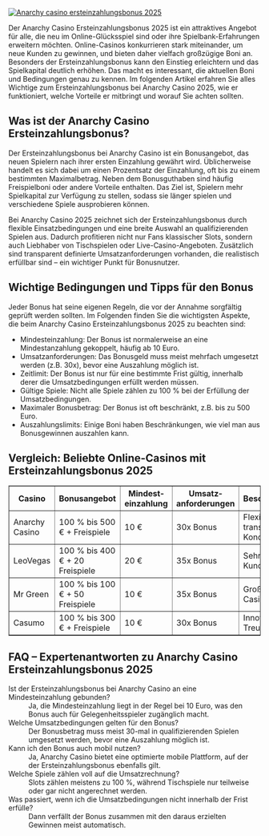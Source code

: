 [![Anarchy casino ersteinzahlungsbonus 2025](https://123-caf.pages.dev/gitsignup.png)](https://vrmoo.ru/Bt82HjjY)

<div>   <p>Der Anarchy Casino Ersteinzahlungsbonus 2025 ist ein attraktives Angebot für alle, die neu im Online-Glücksspiel sind oder ihre Spielbank-Erfahrungen erweitern möchten. Online-Casinos konkurrieren stark miteinander, um neue Kunden zu gewinnen, und bieten daher vielfach großzügige Boni an. Besonders der Ersteinzahlungsbonus kann den Einstieg erleichtern und das Spielkapital deutlich erhöhen. Das macht es interessant, die aktuellen Boni und Bedingungen genau zu kennen. Im folgenden Artikel erfahren Sie alles Wichtige zum Ersteinzahlungsbonus bei Anarchy Casino 2025, wie er funktioniert, welche Vorteile er mitbringt und worauf Sie achten sollten.</p>    <h2>Was ist der Anarchy Casino Ersteinzahlungsbonus?</h2>   <p>Der Ersteinzahlungsbonus bei Anarchy Casino ist ein Bonusangebot, das neuen Spielern nach ihrer ersten Einzahlung gewährt wird. Üblicherweise handelt es sich dabei um einen Prozentsatz der Einzahlung, oft bis zu einem bestimmten Maximalbetrag. Neben dem Bonusguthaben sind häufig Freispielboni oder andere Vorteile enthalten. Das Ziel ist, Spielern mehr Spielkapital zur Verfügung zu stellen, sodass sie länger spielen und verschiedene Spiele ausprobieren können.</p>    <p>Bei Anarchy Casino 2025 zeichnet sich der Ersteinzahlungsbonus durch flexible Einsatzbedingungen und eine breite Auswahl an qualifizierenden Spielen aus. Dadurch profitieren nicht nur Fans klassischer Slots, sondern auch Liebhaber von Tischspielen oder Live-Casino-Angeboten. Zusätzlich sind transparent definierte Umsatzanforderungen vorhanden, die realistisch erfüllbar sind – ein wichtiger Punkt für Bonusnutzer.</p>    <h2>Wichtige Bedingungen und Tipps für den Bonus</h2>   <p>Jeder Bonus hat seine eigenen Regeln, die vor der Annahme sorgfältig geprüft werden sollten. Im Folgenden finden Sie die wichtigsten Aspekte, die beim Anarchy Casino Ersteinzahlungsbonus 2025 zu beachten sind:</p>   <ul>     <li>Mindesteinzahlung: Der Bonus ist normalerweise an eine Mindestanzahlung gekoppelt, häufig ab 10 Euro.</li>     <li>Umsatzanforderungen: Das Bonusgeld muss meist mehrfach umgesetzt werden (z.B. 30x), bevor eine Auszahlung möglich ist.</li>     <li>Zeitlimit: Der Bonus ist nur für eine bestimmte Frist gültig, innerhalb derer die Umsatzbedingungen erfüllt werden müssen.</li>     <li>Gültige Spiele: Nicht alle Spiele zählen zu 100 % bei der Erfüllung der Umsatzbedingungen.</li>     <li>Maximaler Bonusbetrag: Der Bonus ist oft beschränkt, z.B. bis zu 500 Euro.</li>     <li>Auszahlungslimits: Einige Boni haben Beschränkungen, wie viel man aus Bonusgewinnen auszahlen kann.</li>   </ul>    <h2>Vergleich: Beliebte Online-Casinos mit Ersteinzahlungsbonus 2025</h2>   <table border="1" cellpadding="8" cellspacing="0">     <thead>       <tr>         <th>Casino</th>         <th>Bonusangebot</th>         <th>Mindest­einzahlung</th>         <th>Umsatz­anforderungen</th>         <th>Besonderheiten</th>       </tr>     </thead>     <tbody>       <tr>         <td>Anarchy Casino</td>         <td>100 % bis 500 € + Freispiele</td>         <td>10 €</td>         <td>30x Bonus</td>         <td>Flexible Spiele, transparente Konditionen</td>       </tr>       <tr>         <td>LeoVegas</td>         <td>100 % bis 400 € + 20 Freispiele</td>         <td>20 €</td>         <td>35x Bonus</td>         <td>Sehr schneller Kundendienst</td>       </tr>       <tr>         <td>Mr Green</td>         <td>100 % bis 100 € + 50 Freispiele</td>         <td>10 €</td>         <td>35x Bonus</td>         <td>Großes Live-Casino Angebot</td>       </tr>       <tr>         <td>Casumo</td>         <td>100 % bis 300 € + Freispiele</td>         <td>10 €</td>         <td>30x Bonus</td>         <td>Innovatives Treueprogramm</td>       </tr>     </tbody>   </table>    <h2>FAQ – Expertenantworten zu Anarchy Casino Ersteinzahlungsbonus 2025</h2>   <dl>     <dt>Ist der Ersteinzahlungsbonus bei Anarchy Casino an eine Mindesteinzahlung gebunden?</dt>     <dd>Ja, die Mindesteinzahlung liegt in der Regel bei 10 Euro, was den Bonus auch für Gelegenheitsspieler zugänglich macht.</dd>      <dt>Welche Umsatzbedingungen gelten für den Bonus?</dt>     <dd>Der Bonusbetrag muss meist 30-mal in qualifizierenden Spielen umgesetzt werden, bevor eine Auszahlung möglich ist.</dd>      <dt>Kann ich den Bonus auch mobil nutzen?</dt>     <dd>Ja, Anarchy Casino bietet eine optimierte mobile Plattform, auf der der Ersteinzahlungsbonus ebenfalls gilt.</dd>      <dt>Welche Spiele zählen voll auf die Umsatzrechnung?</dt>     <dd>Slots zählen meistens zu 100 %, während Tischspiele nur teilweise oder gar nicht angerechnet werden.</dd>      <dt>Was passiert, wenn ich die Umsatzbedingungen nicht innerhalb der Frist erfülle?</dt>     <dd>Dann verfällt der Bonus zusammen mit den daraus erzielten Gewinnen meist automatisch.</dd>   </dl>   </div>